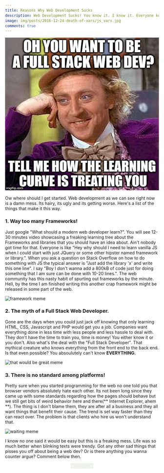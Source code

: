 ```yaml
---
title: Reasons Why Web Development Sucks
description: Web Development Sucks! You know it. I know it. Everyone knows it. Just grow the balls to say it does.
image: img/posts/2016-12-24-death-of-vars/js_vars.jpg
comments: true
---
```


![Willy wonka meme](img/posts/2016-12-27-reasons-web-dev-sucks/reasons.jpg "Willy wonka meme")


Ow where should I get started. Web development as we can see right now is a damn mess. Its hairy, its ugly and its getting worse. Here's a list of the things that make it this way. 

### 1. Way too many Frameworks!

Just google "What should a modern web developer learn?". You will see 12-30 minutes video showcasing a freaking learning tree about the Frameworks and libraries that you should have an idea about. Ain't nobody got time for that. Everyone is like "Hey why should I need to learn vanilla JS when I could start with just JQuery or some other hipster named framework or library.". When you ask a question on Stack Overflow on how to do something with JS the typical answer is "Just add the library 'x' and write this one line". I say "Boy I don't wanna add a 800kB of code just for doing something that I am sure can be done with 10-20 lines.". The web community has this nasty habit of spurting out frameworks by the minute. Hell, by the time I am finished writing this another crap framework might be released in some part of the web. 

<img src="https://i.imgflip.com/1gnno6.jpg" alt="framework meme" title="framework meme" /> 


### 2. The myth of a Full Stack Web Developer.

Gone are the days when you could just jack off knowing that only learning HTML, CSS, Javascript and PHP would get you a job. Companies want everything done in less time with less people and less hassle to deal with. They don't have the time to train you, time is money! You either know it or you don't. Also what's the deal with the "Full Stack Developer". That mythical creature who knows everything from the front end to the back end. Is that even possible? You absoulutely can't know **EVERYTHING.**

<img src="https://i.imgflip.com/1gnobe.jpg" title="that would be great meme" alt="that would be great meme" />

### 3. There is no standard among platforms!

Pretty sure when you started programming for the web no one told you that browser vendors absolutely hate each other. Its not been long since they came up with some standards regarding how the pages should behave but we still get bits of weird behavior here and there(** Internet Explorer, ahem **). The thing is I don't blame them, they are after all a business and they all want things that benefit their cause. The trend is set way faster than they can react over. The problem is that clients who hire us won't understand that. 

<img src="https://i.imgflip.com/1gnp3p.jpg" title="waiting meme" alt="waiting meme" />

I know no one said it would be easy but this is a freaking mess. Life was so much better when blinking texts were trendy. Got any other sad things that pisses you off about being a web dev? Or is there anything you wanna counter argue? Comment below then. 


<p class="blinky"><span id='blink'>Thank You!</span></p>

<style type="text/css">
	
.blinky
{
	text-align: center;
}

#blink {

animation:1.5s blinker linear infinite;
-webkit-animation:1.5s blinker linear infinite;
-moz-animation:1.5s blinker linear infinite;
background-color: green;
text-align: center;
color: red;
}

@-moz-keyframes blinker {  
 0% { opacity: 1.0; }
 50% { opacity: 0.0; }
 100% { opacity: 1.0; }
 }

@-webkit-keyframes blinker {  
 0% { opacity: 1.0; }
 50% { opacity: 0.0; }
 100% { opacity: 1.0; }
 }

@keyframes blinker {  
 0% { opacity: 1.0; }
 50% { opacity: 0.0; }
 100% { opacity: 1.0; }
 }
</style>

